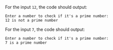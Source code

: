 For the input `12`, the code should output:

```text
Enter a number to check if it's a prime number:
12 is not a prime number
```

For the input `7`, the code should output:

```text
Enter a number to check if it's a prime number:
7 is a prime number
```